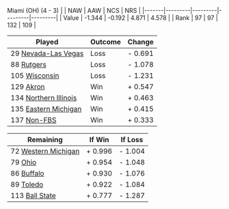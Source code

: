 Miami (OH) (4 - 3)
|       |   NAW   |   AAW   |   NCS   |   NRS   |
|-------|---------|---------|---------|---------|
| Value |  -1.344 |  -0.192 |   4.871 |   4.578 |
| Rank  |      97 |      97 |     132 |     109 |

| Played                    | Outcome    |  Change  |
|---------------------------|------------|----------|
|  29 [Nevada-Las Vegas      ](NevadaLasVegas.md)| Loss       | -  0.691 |
|  88 [Rutgers               ](Rutgers.md)| Loss       | -  1.078 |
| 105 [Wisconsin             ](Wisconsin.md)| Loss       | -  1.231 |
| 129 [Akron                 ](Akron.md)| Win        | +  0.547 |
| 134 [Northern Illinois     ](NorthernIllinois.md)| Win        | +  0.463 |
| 135 [Eastern Michigan      ](EasternMichigan.md)| Win        | +  0.415 |
| 137 [Non-FBS               ](NonFBS.md)| Win        | +  0.333 |

| Remaining                 |  If Win  |  If Loss |
|---------------------------|----------|----------|
|  72 [Western Michigan      ](WesternMichigan.md)| +  0.996 | -  1.004 |
|  79 [Ohio                  ](Ohio.md)| +  0.954 | -  1.048 |
|  86 [Buffalo               ](Buffalo.md)| +  0.930 | -  1.076 |
|  89 [Toledo                ](Toledo.md)| +  0.922 | -  1.084 |
| 113 [Ball State            ](BallState.md)| +  0.777 | -  1.287 |

